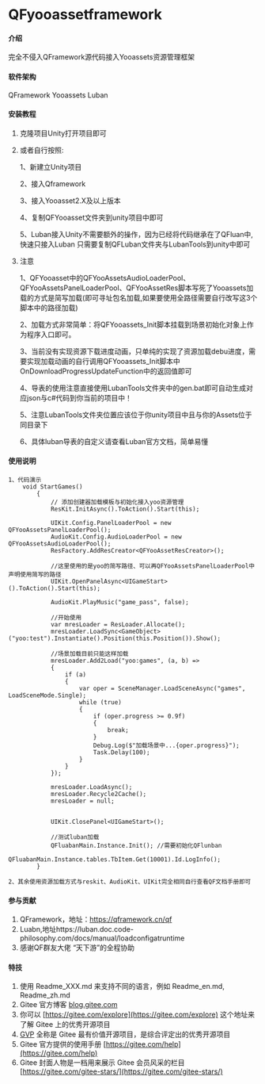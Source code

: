 # QFyooassetframework

#### 介绍
完全不侵入QFramework源代码接入Yooassets资源管理框架

#### 软件架构
QFramework
Yooassets
Luban

#### 安装教程

1.  克隆项目Unity打开项目即可

2.  或者自行按照:

    1、新建立Unity项目

    2、接入Qframework

    3、接入Yooasset2.X及以上版本

    4、复制QFYooasset文件夹到unity项目中即可

    5、Luban接入Unity不需要额外的操作，因为已经将代码继承在了QFluan中,快速只接入Luban 只需要复制QFLuban文件夹与LubanTools到unity中即可

3.  注意

    1、QFYooasset中的QFYooAssetsAudioLoaderPool、QFYooAssetsPanelLoaderPool、QFYooAssetRes脚本写死了Yooassets加载的方式是简写加载(即可寻址包名加载,如果要使用全路径需要自行改写这3个脚本中的路径加载)

    2、加载方式非常简单：将QFYooassets_Init脚本挂载到场景初始化对象上作为程序入口即可。

    3、当前没有实现资源下载进度动画，只单纯的实现了资源加载debu进度，需要实现加载动画的自行调用QFYooassets_Init脚本中 OnDownloadProgressUpdateFunction中的返回值即可

    4、导表的使用注意直接使用LubanTools文件夹中的gen.bat即可自动生成对应json与c#代码到你当前的项目中！

    5、注意LubanTools文件夹位置应该位于你unity项目中且与你的Assets位于同目录下

    6、具体luban导表的自定义请查看Luban官方文档，简单易懂

#### 使用说明
    1、代码演示
        void StartGames()
            {
                // 添加创建器加载模板与初始化接入yoo资源管理
                ResKit.InitAsync().ToAction().Start(this);

                UIKit.Config.PanelLoaderPool = new QFYooAssetsPanelLoaderPool();
                AudioKit.Config.AudioLoaderPool = new QFYooAssetsAudioLoaderPool();
                ResFactory.AddResCreator<QFYooAssetResCreator>();

                //这里使用的是yoo的简写路径、可以再QFYooAssetsPanelLoaderPool中声明使用简写的路径
                UIKit.OpenPanelAsync<UIGameStart>().ToAction().Start(this);

                AudioKit.PlayMusic("game_pass", false);

                //开始使用
                var mresLoader = ResLoader.Allocate();
                mresLoader.LoadSync<GameObject>("yoo:test").Instantiate().Position(this.Position()).Show();

                //场景加载目前只能这样加载
                mresLoader.Add2Load("yoo:games", (a, b) =>
                {
                    if (a)
                    {
                        var oper = SceneManager.LoadSceneAsync("games", LoadSceneMode.Single);
                        while (true)
                        {
                            if (oper.progress >= 0.9f)
                            {
                                break;
                            }
                            Debug.Log($"加载场景中...{oper.progress}");
                            Task.Delay(100);
                        }
                    }
                });

                mresLoader.LoadAsync();
                mresLoader.Recycle2Cache();
                mresLoader = null;


                UIKit.ClosePanel<UIGameStart>();

                //测试luban加载
                QFluabanMain.Instance.Init(); //需要初始化QFlunban
                QFluabanMain.Instance.tables.TbItem.Get(10001).Id.LogInfo();
            }
         
    2、其余使用资源加载方式与reskit、AudioKit、UIKit完全相同自行查看QF文档手册即可

#### 参与贡献

1.  QFramework，地址：https://qframework.cn/qf
2.  Luabn,地址https://luban.doc.code-philosophy.com/docs/manual/loadconfigatruntime
2.  感谢QF群友大佬 “天下游”的全程协助



#### 特技

1.  使用 Readme\_XXX.md 来支持不同的语言，例如 Readme\_en.md, Readme\_zh.md
2.  Gitee 官方博客 [blog.gitee.com](https://blog.gitee.com)
3.  你可以 [https://gitee.com/explore](https://gitee.com/explore) 这个地址来了解 Gitee 上的优秀开源项目
4.  [GVP](https://gitee.com/gvp) 全称是 Gitee 最有价值开源项目，是综合评定出的优秀开源项目
5.  Gitee 官方提供的使用手册 [https://gitee.com/help](https://gitee.com/help)
6.  Gitee 封面人物是一档用来展示 Gitee 会员风采的栏目 [https://gitee.com/gitee-stars/](https://gitee.com/gitee-stars/)
